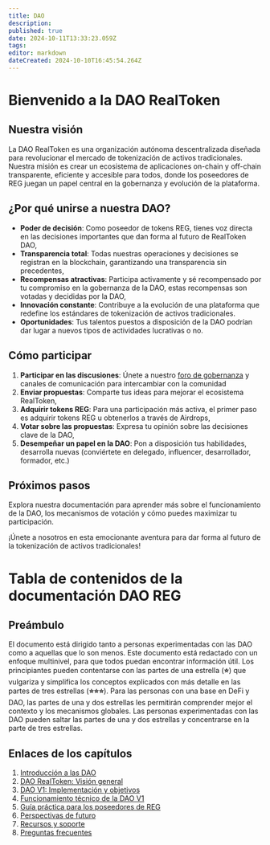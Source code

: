 ```yaml
---
title: DAO
description: 
published: true
date: 2024-10-11T13:33:23.059Z
tags: 
editor: markdown
dateCreated: 2024-10-10T16:45:54.264Z
---
```


# Bienvenido a la DAO RealToken

## Nuestra visión

La DAO RealToken es una organización autónoma descentralizada diseñada para revolucionar el mercado de tokenización de activos tradicionales. Nuestra misión es crear un ecosistema de aplicaciones on-chain y off-chain transparente, eficiente y accesible para todos, donde los poseedores de REG juegan un papel central en la gobernanza y evolución de la plataforma.

## ¿Por qué unirse a nuestra DAO?

- **Poder de decisión**: Como poseedor de tokens REG, tienes voz directa en las decisiones importantes que dan forma al futuro de RealToken DAO,
- **Transparencia total**: Todas nuestras operaciones y decisiones se registran en la blockchain, garantizando una transparencia sin precedentes,
- **Recompensas atractivas**: Participa activamente y sé recompensado por tu compromiso en la gobernanza de la DAO, estas recompensas son votadas y decididas por la DAO,
- **Innovación constante**: Contribuye a la evolución de una plataforma que redefine los estándares de tokenización de activos tradicionales.
- **Oportunidades**: Tus talentos puestos a disposición de la DAO podrían dar lugar a nuevos tipos de actividades lucrativas o no.


## Cómo participar

1.  **Participar en las discusiones**: Únete a nuestro [foro de gobernanza](https://forum.realtoken.community/) y canales de comunicación para intercambiar con la comunidad
2.  **Enviar propuestas**: Comparte tus ideas para mejorar el ecosistema RealToken,
3.  **Adquirir tokens REG**: Para una participación más activa, el primer paso es adquirir tokens REG u obtenerlos a través de Airdrops,
4.  **Votar sobre las propuestas**: Expresa tu opinión sobre las decisiones clave de la DAO,
5.  **Desempeñar un papel en la DAO**: Pon a disposición tus habilidades, desarrolla nuevas (conviértete en delegado, influencer, desarrollador, formador, etc.)


## Próximos pasos

Explora nuestra documentación para aprender más sobre el funcionamiento de la DAO, los mecanismos de votación y cómo puedes maximizar tu participación.

¡Únete a nosotros en esta emocionante aventura para dar forma al futuro de la tokenización de activos tradicionales!

# Tabla de contenidos de la documentación DAO REG

## Preámbulo

El documento está dirigido tanto a personas experimentadas con las DAO como a aquellas que lo son menos. Este documento está redactado con un enfoque multinivel, para que todos puedan encontrar información útil. Los principiantes pueden contentarse con las partes de una estrella (**⭐**) que vulgariza y simplifica los conceptos explicados con más detalle en las partes de tres estrellas (**⭐⭐⭐**). Para las personas con una base en DeFi y DAO, las partes de una y dos estrellas les permitirán comprender mejor el contexto y los mecanismos globales. Las personas experimentadas con las DAO pueden saltar las partes de una y dos estrellas y concentrarse en la parte de tres estrellas.

## Enlaces de los capítulos

1.  [Introducción a las DAO](/es/DAO/Introduction)
2.  [DAO RealToken: Visión general](/es/DAO/DAO_RealToken)
3.  [DAO V1: Implementación y objetivos](/es/DAO/Phase1)
4.  [Funcionamiento técnico de la DAO V1](/es/DAO/TechnicalOp)
5.  [Guía práctica para los poseedores de REG](/es/DAO/Guide)
6.  [Perspectivas de futuro](/es/DAO/Prospect)
7.  [Recursos y soporte](/es/DAO/Resources)
8.  [Preguntas frecuentes](/es/DAO/FAQ)

